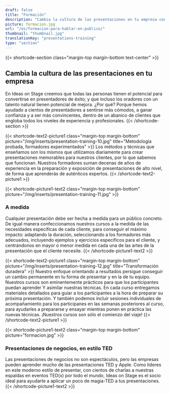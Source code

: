 ```yaml
---
draft: false
title: "Formación"
description: "Cambia la cultura de las presentaciones en tu empresa con  los mejores cursos para hablar en público y hacer presentaciones"
picture: formacion.jpg
url: "/es/formacion-para-hablar-en-publico/"
thumbnail: "thumbnail.jpg"
translationKey: "presentations-training"
type: "section"
---
```


{{< shortcode-section
  class="margin-top margin-bottom text-center" >}}
## Cambia la cultura de las presentaciones en tu empresa
En Ideas on Stage creemos que todas las personas tienen el potencial para convertirse en presentadores de éxito; y que incluso los oradores con un talento natural tienen potencial de mejora. ¿Por qué? Porque hemos ayudado a cientos de presentadores a sentirse más cómodos, a ganar confianza y a ser más convincentes, dentro de un abanico de clientes que engloba todos los niveles de experiencia y profesionales.
{{< /shortcode-section >}}

{{< shortcode-text2-picture1
  class="margin-top margin-bottom"
  picture="/img/inserts/presentation-training-10.jpg"
  title="Metodología probada, formadores experimentados" >}}
Los métodos y técnicas que enseñamos son los mismos que utilizamos diariamente para crear presentaciones memorables para nuestros clientes, por lo que sabemos que funcionan. Nuestros formadores suman decenas de años de experiencia en la preparación y exposición de presentaciones de alto nivel, de forma que aprenderás de auténticos expertos.
{{< /shortcode-text2-picture1 >}}

{{< shortcode-picture1-text2
  class="margin-top margin-bottom"
  picture="/img/inserts/presentation-training-11.jpg" >}}
### A medida
Cualquier presentación debe ser hecha a medida para un público concreto. De igual manera confeccionamos nuestros cursos a la medida de las necesidades específicas de cada cliente, para conseguir el máximo impacto: adaptando la duración, seleccionando a los formadores más adecuados, incluyendo ejemplos y ejercicios específicos para el cliente, y centrándonos en mayor o menor medida en cada una de las artes de la presentación que el cliente necesite.
{{< /shortcode-picture1-text2 >}}

{{< shortcode-text2-picture1
  class="margin-top margin-bottom"
  picture="/img/inserts/presentation-training-12.jpg"
  title="Transformación duradera" >}}
Nuestro enfoque orientando a resultados persigue conseguir un cambio permanente en tu forma de presentar y en la de tu equipo. Nuestros cursos son eminentemente prácticos para que los participantes puedan aprender Y asimilar nuestras técnicas. En cada curso entregamos materiales detallados para guiar a los participantes a la hora de preparar su próxima presentación. Y también podemos incluir sesiones individuales de acompañamiento para los participanes en las semanas posteriores al curso, para ayudarles a prepararse y ensayar mientras ponen en práctica las nuevas técnicas. ¡Nuestros cursos son sólo el comienzo del viaje!
{{< /shortcode-text2-picture1 >}}

{{< shortcode-picture1-text2
  class="margin-top margin-bottom"
  picture="formacion.jpg" >}}
### Presentaciones de negocios, en estilo TED
Las presentaciones de negocios no son espectáculos, pero las empresas pueden aprender mucho de las presentaciones TED y Apple. Como líderes en este moderno estilo de presentar, con cientos de charlas a nuestras espaldas en eventos TED(x) por todo el mundo, Ideas on Stage es el socio ideal para ayudarte a aplicar un poco de magia-TED a tus presentaciones.
{{< /shortcode-picture1-text2 >}}
